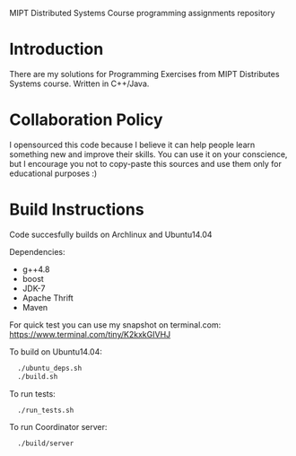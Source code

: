 MIPT Distributed Systems Course programming assignments repository

Introduction
============

There are my solutions for Programming Exercises from MIPT Distributes Systems course. Written in C++/Java.

Collaboration Policy
==========

I opensourced this code because I believe it can help people learn something new and improve their skills.
You can use it on your conscience, but I encourage you not to copy-paste this sources and use
them only for educational purposes :)

Build Instructions
============================

Code succesfully builds on Archlinux and Ubuntu14.04

Dependencies:
  - g++4.8
  - boost
  - JDK-7
  - Apache Thrift
  - Maven
  
For quick test you can use my snapshot on terminal.com: https://www.terminal.com/tiny/K2kxkGIVHJ

To build on Ubuntu14.04:
```bash
  ./ubuntu_deps.sh
  ./build.sh
```

To run tests:
```bash
  ./run_tests.sh
```

To run Coordinator server:
```bash
  ./build/server
```
